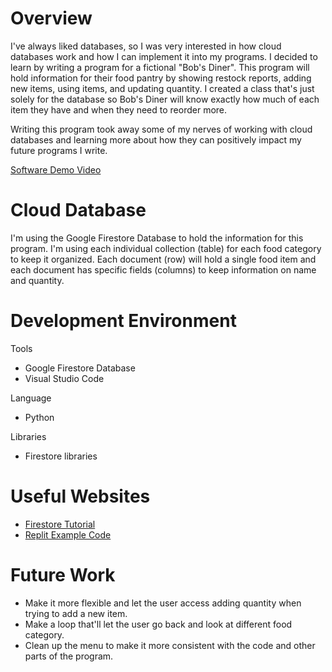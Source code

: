 # Overview

I've always liked databases, so I was very interested in how cloud databases work and how I can implement it into my programs. I decided to learn by writing a program for a fictional "Bob's Diner". This program will hold information for their food pantry by showing restock reports, adding new items, using items, and updating quantity. I created a class that's just solely for the database so Bob's Diner will know exactly how much of each item they have and when they need to reorder more.

Writing this program took away some of my nerves of working with cloud databases and learning more about how they can positively impact my future programs I write.

[Software Demo Video](https://www.youtube.com/watch?v=qE_IZszlwkA)

# Cloud Database
I'm using the Google Firestore Database to hold the information for this program.
I'm using each individual collection (table) for each food category to keep it organized. Each document (row) will hold a single food item and each document has specific fields (columns) to keep information on name and quantity.

# Development Environment
Tools
* Google Firestore Database
* Visual Studio Code

Language
* Python

Libraries
* Firestore libraries

# Useful Websites
* [Firestore Tutorial](https://firebase.google.com/docs/firestore)
* [Replit Example Code](https://replit.com/@cmacbeth/CSE310CloudDBWorkshopSolution)

# Future Work
* Make it more flexible and let the user access adding quantity when trying to add a new item.
* Make a loop that'll let the user go back and look at different food category.
* Clean up the menu to make it more consistent with the code and other parts of the program.
